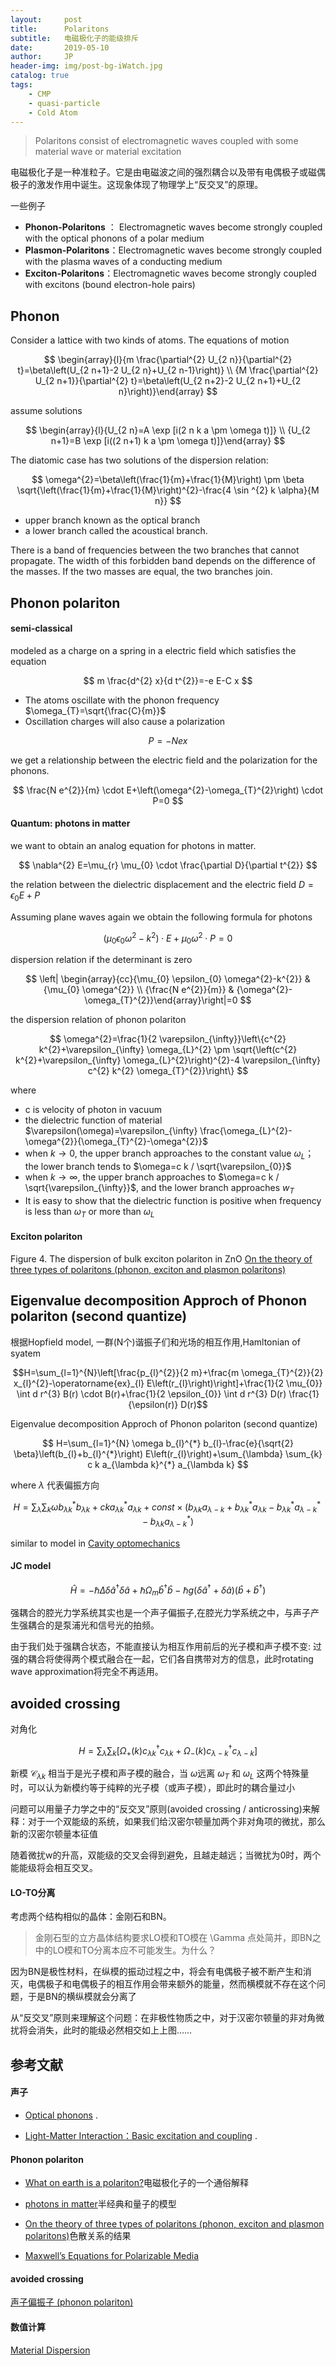 ```yaml
---
layout:     post
title:      Polaritons
subtitle:   电磁极化子的能级排斥
date:       2019-05-10
author:     JP
header-img: img/post-bg-iWatch.jpg
catalog: true
tags:
    - CMP
    - quasi-particle
    - Cold Atom
---
```


<head>
    <script src="https://cdn.mathjax.org/mathjax/latest/MathJax.js?config=TeX-AMS-MML_HTMLorMML" type="text/javascript"></script>
    <script type="text/x-mathjax-config">
        MathJax.Hub.Config({
            tex2jax: {
            skipTags: ['script', 'noscript', 'style', 'textarea', 'pre'],
            inlineMath: [['$','$']]
            }
        });
    </script>
</head>



> Polaritons consist of electromagnetic waves coupled with some material wave or material excitation 

电磁极化子是一种准粒子。它是由电磁波之间的强烈耦合以及带有电偶极子或磁偶极子的激发作用中诞生。这现象体现了物理学上“反交叉”的原理。

一些例子

- **Phonon-Polaritons** ： Electromagnetic waves become strongly coupled with the optical phonons of a polar medium
- **Plasmon-Polaritons**：Electromagnetic waves become strongly coupled with the plasma waves of a conducting medium
- **Exciton-Polaritons**：Electromagnetic waves become strongly coupled with excitons (bound electron-hole pairs)




## Phonon 

Consider a lattice with two kinds of atoms.
The equations of motion 

$$ 
\begin{array}{l}{m \frac{\partial^{2} U_{2 n}}{\partial^{2} t}=\beta\left(U_{2 n+1}-2 U_{2 n}+U_{2 n-1}\right)} \\ {M \frac{\partial^{2} U_{2 n+1}}{\partial^{2} t}=\beta\left(U_{2 n+2}-2 U_{2 n+1}+U_{2 n}\right)}\end{array}
 $$

 assume solutions
 
 $$ 
\begin{array}{l}{U_{2 n}=A \exp [i(2 n k a \pm \omega t)]} \\ {U_{2 n+1}=B \exp [i((2 n+1) k a \pm \omega t)]}\end{array}
 $$
 
 The diatomic case has two solutions of the dispersion relation:
 
 $$ 
\omega^{2}=\beta\left(\frac{1}{m}+\frac{1}{M}\right) \pm \beta \sqrt{\left(\frac{1}{m}+\frac{1}{M}\right)^{2}-\frac{4 \sin ^{2} k \alpha}{M n}}
 $$

- upper branch known as the optical branch
- a lower branch called the acoustical branch.

There is a band of frequencies between the two branches that cannot propagate. The width of this forbidden band depends on the difference of the masses. If the two masses are equal, the two branches join. 



## Phonon polariton
	
#### semi-classical 

modeled as a charge on a spring in a  electric field  which satisfies the equation

$$ 
m \frac{d^{2} x}{d t^{2}}=-e E-C x
 $$

- The atoms oscillate with the phonon frequency $\omega_{T}=\sqrt{\frac{C}{m}}$
- Oscillation charges will also cause a polarization

$$ 
P=-N e x
 $$
 
we get a relationship between the electric field and the polarization for the phonons.

$$ 
\frac{N e^{2}}{m} \cdot E+\left(\omega^{2}-\omega_{T}^{2}\right) \cdot P=0
 $$
 
#### Quantum: photons in matter

we want to obtain an analog equation for photons in matter.

$$ 
\nabla^{2} E=\mu_{r} \mu_{0} \cdot \frac{\partial D}{\partial t^{2}}
 $$
 
 the relation between the dielectric displacement and the electric field $D=\epsilon_{0} E+P$

Assuming plane waves again we obtain the following formula for photons

$$ 
\left(\mu_{0} \epsilon_{0} \omega^{2}-k^{2}\right) \cdot E+\mu_{0} \omega^{2} \cdot P=0
 $$

dispersion relation if the determinant is zero

$$ 
\left| \begin{array}{cc}{\mu_{0} \epsilon_{0} \omega^{2}-k^{2}} & {\mu_{0} \omega^{2}} \\ {\frac{N e^{2}}{m}} & {\omega^{2}-\omega_{T}^{2}}\end{array}\right|=0
 $$
 
the dispersion relation of phonon polariton

$$ 
\omega^{2}=\frac{1}{2 \varepsilon_{\infty}}\left\{c^{2} k^{2}+\varepsilon_{\infty} \omega_{L}^{2} \pm \sqrt{\left(c^{2} k^{2}+\varepsilon_{\infty} \omega_{L}^{2}\right)^{2}-4 \varepsilon_{\infty} c^{2} k^{2} \omega_{T}^{2}}\right\}
 $$
 
 where
 - c is velocity of photon in vacuum
 - the dielectric function of material $\varepsilon(\omega)=\varepsilon_{\infty} \frac{\omega_{L}^{2}-\omega^{2}}{\omega_{T}^{2}-\omega^{2}}$
 -  when $k \rightarrow 0$, the upper branch approaches to the constant value $\omega_{L}$； the lower branch tends to $\omega=c k / \sqrt{\varepsilon_{0}}$
- when $k \rightarrow \infty$,  the upper branch approaches to $\omega=c k / \sqrt{\varepsilon_{\infty}}$, and the lower branch approaches $w_{T}$
-  It is easy to show that the dielectric function is positive when frequency is less than $\omega_{T}$ or more than $\omega_{L}$

####  Exciton polariton

Figure 4. The dispersion of bulk exciton polariton in ZnO 
[On the theory of three types of polaritons (phonon,
exciton and plasmon polaritons)](https://iopscience.iop.org/article/10.1088/1742-6596/865/1/012007/pdf)

## Eigenvalue decomposition Approch of Phonon polariton (second quantize)

根据Hopfield model, 一群(N个)谐振子们和光场的相互作用,Hamltonian of syatem

$$H=\sum_{l=1}^{N}\left[\frac{p_{l}^{2}}{2 m}+\frac{m \omega_{T}^{2}}{2} x_{l}^{2}-\operatorname{ex}_{l} E\left(r_{l}\right)\right]+\frac{1}{2 \mu_{0}} \int d r^{3} B(r) \cdot B(r)+\frac{1}{2 \epsilon_{0}} \int d r^{3} D(r) \frac{1}{\epsilon(r)} D(r)$$

Eigenvalue decomposition Approch of Phonon polariton (second quantize)

$$ 
H=\sum_{l=1}^{N} \omega b_{l}^{*} b_{l}-\frac{e}{\sqrt{2} \beta}\left(b_{l}+b_{l}^{*}\right) E\left(r_{l}\right)+\sum_{\lambda} \sum_{k} c k a_{\lambda k}^{*} a_{\lambda k}
 $$
 
 where $\lambda$ 代表偏振方向
 
 $$ 
H=\sum_{\lambda} \sum_{k} \omega b_{\lambda k}^{*} b_{\lambda k}+c k a_{\lambda k}^{*} a_{\lambda k}+c o n s t \times\left(b_{\lambda k} a_{\lambda-k}+b_{\lambda k}^{*} a_{\lambda k}-b_{\lambda k}^{*} a_{\lambda-k}^{*}-b_{\lambda k} a_{\lambda-k}^{*}\right)
 $$
 
similar to model in [Cavity optomechanics]( https://journals.aps.org/rmp/abstract/10.1103/RevModPhys.86.1391)

#### JC model

$$ 
\hat{H}=-\hbar \Delta \delta \hat{a}^{\dagger} \delta \hat{a}+\hbar \Omega_{m} \hat{b}^{\dagger} \hat{b}-\hbar g\left(\delta \hat{a}^{\dagger}+\delta \hat{a}\right)\left(\hat{b}+\hat{b}^{\dagger}\right)
 $$
 
 强耦合的腔光力学系统其实也是一个声子偏振子,在腔光力学系统之中，与声子产生强耦合的是泵浦光和信号光的拍频。
 
由于我们处于强耦合状态，不能直接认为相互作用前后的光子模和声子模不变: 过强的耦合将使得两个模式融合在一起，它们各自携带对方的信息，此时rotating wave approximation将完全不再适用。

## avoided crossing

对角化

$$ 
H=\sum_{\lambda} \sum_{k}\left[\Omega_{+}(k) c_{\lambda k}^{\dagger} c_{\lambda k}+\Omega_{-}(k) c_{\lambda-k}^{\dagger} c_{\lambda-k}\right]
 $$
 
新模 $\mathcal{C}_{\lambda k}$ 相当于是光子模和声子模的融合，当 $\omega$远离 $\omega_{T}$ 和 $\omega_{L}$ 这两个特殊量时，可以认为新模约等于纯粹的光子模（或声子模），即此时的耦合量过小

问题可以用量子力学之中的“反交叉”原则(avoided crossing / anticrossing)来解释：对于一个双能级的系统，如果我们给汉密尔顿量加两个非对角项的微扰，那么新的汉密尔顿量本征值

随着微扰w的升高，双能级的交叉会得到避免，且越走越远；当微扰为0时，两个能能级将会相互交叉。

#### LO-TO分离

考虑两个结构相似的晶体：金刚石和BN。

> 金刚石型的立方晶体结构要求LO模和TO模在 \Gamma 点处简并，即BN之中的LO模和TO分离本应不可能发生。为什么？

因为BN是极性材料，在纵模的振动过程之中，将会有电偶极子被不断产生和消灭，电偶极子和电偶极子的相互作用会带来额外的能量，然而横模就不存在这个问题，于是BN的横纵模就会分离了

从“反交叉”原则来理解这个问题：在非极性物质之中，对于汉密尔顿量的非对角微扰将会消失，此时的能级必然相交如上上图……

## 参考文献


#### 声子

- [Optical phonons](http://www.chembio.uoguelph.ca/educmat/chm729/phonons/optical.htm) .

- [Light-Matter Interaction：Basic excitation and coupling](http://web.eecs.umich.edu/~peicheng/teaching/EECS598_06_Winter/Lecture%208%20-%20Jan%2031.pdf) .



#### Phonon polariton

- [What on earth is a polariton?](https://mappingignorance.org/2018/01/25/what-on-earth-is-a-polariton/)电磁极化子的一个通俗解释

- [photons in matter](https://lampx.tugraz.at/~hadley/ss2/problems/polaritons/s.pdf?)半经典和量子的模型

- [On the theory of three types of polaritons (phonon,
exciton and plasmon polaritons)](https://iopscience.iop.org/article/10.1088/1742-6596/865/1/012007/pdf)色散关系的结果

- [Maxwell’s Equations for Polarizable Media](https://courses.cit.cornell.edu/ece407/Lectures/polaritons.pdf)

#### avoided crossing

[声子偏振子 (phonon polariton)](https://zhuanlan.zhihu.com/p/36255814)

#### 数值计算

[Material Dispersion](https://meep.readthedocs.io/en/latest/Python_Tutorials/Material_Dispersion/)


